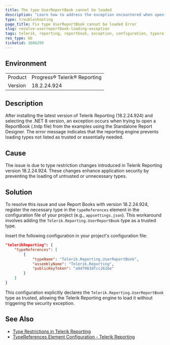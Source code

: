 ```yaml
---
title: The type UserReportBook cannot be loaded
description: "Learn how to address the exception encountered when opening ReportBooks after updating to Telerik Reporting version 18.2.24.924."
type: troubleshooting
page_title: Fix type UserReportBook cannot be loaded Error
slug: resolve-userreportbook-loading-exception
tags: telerik, reporting, reportbook, exception, configuration, typereferences
res_type: kb
ticketid: 1666256
---
```


## Environment

<table>
<tbody>
<tr>
<td>Product</td>
<td>Progress® Telerik® Reporting</td>
</tr>
<tr>
<td>Version</td>
<td>18.2.24.924</td>
</tr>
</table>

## Description

After installing the latest version of Telerik Reporting (18.2.24.924) and selecting the .NET 8 version, an exception occurs when trying to open a ReportBook (.trdp file) from the examples using the Standalone Report Designer. The error message indicates that the reporting engine prevents loading types not listed as trusted or essentially needed.

## Cause

The issue is due to type restriction changes introduced in Telerik Reporting version 18.2.24.924. These changes enhance application security by preventing the loading of untrusted or unnecessary types.

## Solution

To resolve this issue and use Report Books with version 18.2.24.924, register the necessary type in the `typeReferences` element in the configuration file of your project (e.g., `appsettings.json`). This workaround involves adding the `Telerik.Reporting.UserReportBook` type as a trusted type.

Insert the following configuration in your project's configuration file:

```json
"telerikReporting": {
    "typeReferences": [
        {
            "typeName": "Telerik.Reporting.UserReportBook",
            "assemblyName": "Telerik.Reporting",
            "publicKeyToken": "a9d7983dfcc261be"
        }
    ]
}
```

This configuration explicitly declares the `Telerik.Reporting.UserReportBook` type as trusted, allowing the Telerik Reporting engine to load it without triggering the security exception.

## See Also

- [Type Restrictions in Telerik Reporting](https://docs.telerik.com/reporting/upgrade/2024/2024-q3-18-2-24-924#type-restrictions)
- [TypeReferences Element Configuration - Telerik Reporting](https://docs.telerik.com/reporting/doc-output/configure-the-report-engine/typereferences-element)
